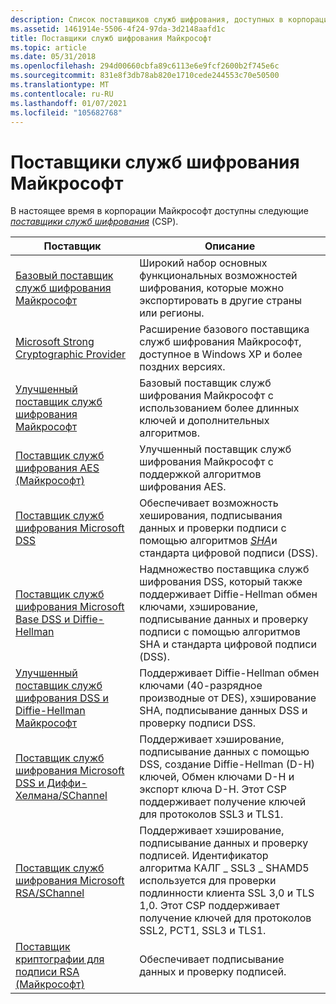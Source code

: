 ```yaml
---
description: Список поставщиков служб шифрования, доступных в корпорации Майкрософт.
ms.assetid: 1461914e-5506-4f24-97da-3d2148aafd1c
title: Поставщики служб шифрования Майкрософт
ms.topic: article
ms.date: 05/31/2018
ms.openlocfilehash: 294d00660cbfa89c6113e6e9fcf2600b2f745e6c
ms.sourcegitcommit: 831e8f3db78ab820e1710cede244553c70e50500
ms.translationtype: MT
ms.contentlocale: ru-RU
ms.lasthandoff: 01/07/2021
ms.locfileid: "105682768"
---
```

# <a name="microsoft-cryptographic-service-providers"></a>Поставщики служб шифрования Майкрософт

В настоящее время в корпорации Майкрософт доступны следующие [*поставщики служб шифрования*](../secgloss/c-gly.md) (CSP).



| Поставщик                                                                                                                                 | Описание                                                                                                                                                                                                                                              |
|------------------------------------------------------------------------------------------------------------------------------------------|----------------------------------------------------------------------------------------------------------------------------------------------------------------------------------------------------------------------------------------------------------|
| [Базовый поставщик служб шифрования Майкрософт](microsoft-base-cryptographic-provider.md)                                                       | Широкий набор основных функциональных возможностей шифрования, которые можно экспортировать в другие страны или регионы.                                                                                                                                                     |
| [Microsoft Strong Cryptographic Provider](microsoft-strong-cryptographic-provider.md)                                                   | Расширение базового поставщика служб шифрования Майкрософт, доступное в Windows XP и более поздних версиях.                                                                                                                                                           |
| [Улучшенный поставщик служб шифрования Майкрософт](microsoft-enhanced-cryptographic-provider.md)                                               | Базовый поставщик служб шифрования Майкрософт с использованием более длинных ключей и дополнительных алгоритмов.                                                                                                                                                                |
| [Поставщик служб шифрования AES (Майкрософт)](microsoft-aes-cryptographic-provider.md)                                                         | Улучшенный поставщик служб шифрования Майкрософт с поддержкой алгоритмов шифрования AES.                                                                                                                                                                    |
| [Поставщик служб шифрования Microsoft DSS](microsoft-dss-cryptographic-provider.md)                                                         | Обеспечивает возможность хеширования, подписывания данных и проверки подписи с помощью алгоритмов [*SHA*](../secgloss/s-gly.md)и стандарта цифровой подписи (DSS). |
| [Поставщик служб шифрования Microsoft Base DSS и Diffie-Hellman](microsoft-base-dss-and-diffie-hellman-cryptographic-provider.md)         | Надмножество поставщика служб шифрования DSS, который также поддерживает Diffie-Hellman обмен ключами, хэширование, подписывание данных и проверку подписи с помощью алгоритмов SHA и стандарта цифровой подписи (DSS).                    |
| [Улучшенный поставщик служб шифрования DSS и Diffie-Hellman Майкрософт](microsoft-enhanced-dss-and-diffie-hellman-cryptographic-provider.md) | Поддерживает Diffie-Hellman обмен ключами (40-разрядное производные от DES), хэширование SHA, подписывание данных DSS и проверку подписи DSS.                                                                                                                           |
| [Поставщик служб шифрования Microsoft DSS и Диффи-Хелмана/SChannel](microsoft-dss-and-diffie-hellman-schannel-cryptographic-provider.md) | Поддерживает хэширование, подписывание данных с помощью DSS, создание Diffie-Hellman (D-H) ключей, Обмен ключами D-H и экспорт ключа D-H. Этот CSP поддерживает получение ключей для протоколов SSL3 и TLS1.                                                           |
| [Поставщик служб шифрования Microsoft RSA/SChannel](microsoft-rsa-schannel-cryptographic-provider.md)                                       | Поддерживает хэширование, подписывание данных и проверку подписей. Идентификатор алгоритма КАЛГ \_ SSL3 \_ SHAMD5 используется для проверки подлинности клиента SSL 3,0 и TLS 1,0. Этот CSP поддерживает получение ключей для протоколов SSL2, PCT1, SSL3 и TLS1.             |
| [Поставщик криптографии для подписи RSA (Майкрософт)](microsoft-rsa-signature-cryptographic-provider.md)                                     | Обеспечивает подписывание данных и проверку подписей.                                                                                                                                                                                                        |



 

 

 
